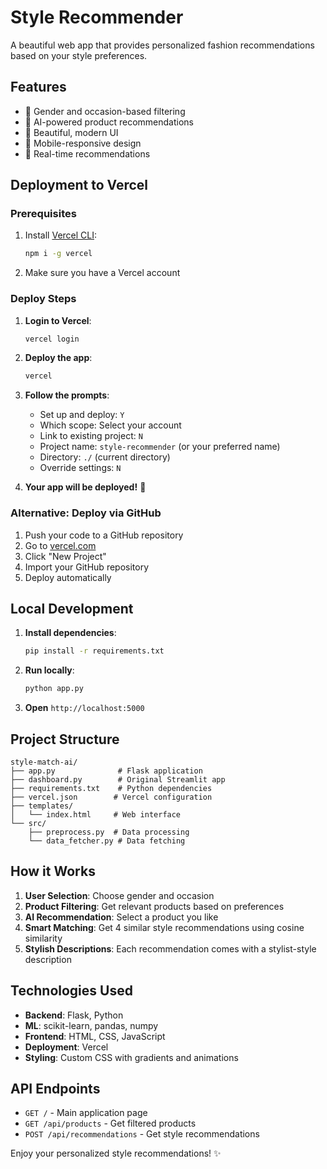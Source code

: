 # Style Recommender

A beautiful web app that provides personalized fashion recommendations based on your style preferences.

## Features

- 🧥 Gender and occasion-based filtering
- 🎯 AI-powered product recommendations
- 💫 Beautiful, modern UI
- 📱 Mobile-responsive design
- 🔄 Real-time recommendations

## Deployment to Vercel

### Prerequisites

1. Install [Vercel CLI](https://vercel.com/docs/cli):
   ```bash
   npm i -g vercel
   ```

2. Make sure you have a Vercel account

### Deploy Steps

1. **Login to Vercel**:
   ```bash
   vercel login
   ```

2. **Deploy the app**:
   ```bash
   vercel
   ```

3. **Follow the prompts**:
   - Set up and deploy: `Y`
   - Which scope: Select your account
   - Link to existing project: `N`
   - Project name: `style-recommender` (or your preferred name)
   - Directory: `./` (current directory)
   - Override settings: `N`

4. **Your app will be deployed!** 🎉

### Alternative: Deploy via GitHub

1. Push your code to a GitHub repository
2. Go to [vercel.com](https://vercel.com)
3. Click "New Project"
4. Import your GitHub repository
5. Deploy automatically

## Local Development

1. **Install dependencies**:
   ```bash
   pip install -r requirements.txt
   ```

2. **Run locally**:
   ```bash
   python app.py
   ```

3. **Open** `http://localhost:5000`

## Project Structure

```
style-match-ai/
├── app.py              # Flask application
├── dashboard.py        # Original Streamlit app
├── requirements.txt    # Python dependencies
├── vercel.json        # Vercel configuration
├── templates/
│   └── index.html     # Web interface
└── src/
    ├── preprocess.py  # Data processing
    └── data_fetcher.py # Data fetching
```

## How it Works

1. **User Selection**: Choose gender and occasion
2. **Product Filtering**: Get relevant products based on preferences
3. **AI Recommendation**: Select a product you like
4. **Smart Matching**: Get 4 similar style recommendations using cosine similarity
5. **Stylish Descriptions**: Each recommendation comes with a stylist-style description

## Technologies Used

- **Backend**: Flask, Python
- **ML**: scikit-learn, pandas, numpy
- **Frontend**: HTML, CSS, JavaScript
- **Deployment**: Vercel
- **Styling**: Custom CSS with gradients and animations

## API Endpoints

- `GET /` - Main application page
- `GET /api/products` - Get filtered products
- `POST /api/recommendations` - Get style recommendations

Enjoy your personalized style recommendations! ✨ 